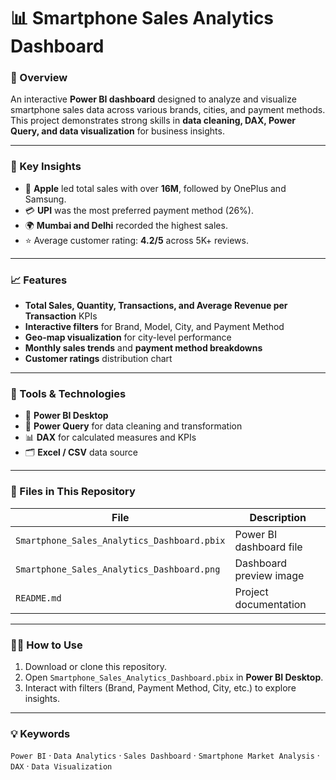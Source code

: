 # 📊 Smartphone Sales Analytics Dashboard

### 🧠 Overview
An interactive **Power BI dashboard** designed to analyze and visualize smartphone sales data across various brands, cities, and payment methods.  
This project demonstrates strong skills in **data cleaning, DAX, Power Query, and data visualization** for business insights.

---

### 🚀 Key Insights
- 📱 **Apple** led total sales with over **16M**, followed by OnePlus and Samsung.  
- 💳 **UPI** was the most preferred payment method (26%).  
- 🌍 **Mumbai and Delhi** recorded the highest sales.  
- ⭐ Average customer rating: **4.2/5** across 5K+ reviews.

---

### 📈 Features
- **Total Sales, Quantity, Transactions, and Average Revenue per Transaction** KPIs  
- **Interactive filters** for Brand, Model, City, and Payment Method  
- **Geo-map visualization** for city-level performance  
- **Monthly sales trends** and **payment method breakdowns**  
- **Customer ratings** distribution chart  

---

### 🧩 Tools & Technologies
- 🧮 **Power BI Desktop**  
- 🧰 **Power Query** for data cleaning and transformation  
- 📊 **DAX** for calculated measures and KPIs  
- 🗂️ **Excel / CSV** data source  

---

### 📂 Files in This Repository
| File | Description |
|------|--------------|
| `Smartphone_Sales_Analytics_Dashboard.pbix` | Power BI dashboard file |
| `Smartphone_Sales_Analytics_Dashboard.png` | Dashboard preview image |
| `README.md` | Project documentation |

---

### 🧑‍💻 How to Use
1. Download or clone this repository.  
2. Open `Smartphone_Sales_Analytics_Dashboard.pbix` in **Power BI Desktop**.  
3. Interact with filters (Brand, Payment Method, City, etc.) to explore insights.  
---

### 💡 Keywords
`Power BI` · `Data Analytics` · `Sales Dashboard` · `Smartphone Market Analysis` · `DAX` · `Data Visualization`
